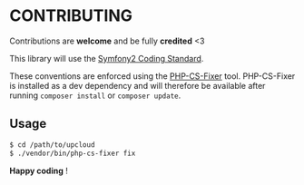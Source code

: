CONTRIBUTING
============

Contributions are **welcome** and be fully **credited** <3

This library will use the [Symfony2 Coding Standard](http://symfony.com/doc/current/contributing/code/standards.html).

These conventions are enforced using the [PHP-CS-Fixer](https://github.com/FriendsOfPHP/PHP-CS-Fixer) tool. PHP-CS-Fixer is installed as a dev dependency and will therefore be available after running `composer install` or `composer update`.

Usage
-----

``` bash
$ cd /path/to/upcloud
$ ./vendor/bin/php-cs-fixer fix
```

**Happy coding** !
